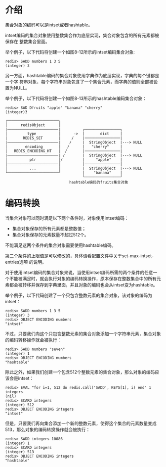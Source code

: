 # 介绍
集合对象的编码可以是intset或者hashtable。

intset编码的集合对象使用整数集合作为底层实现，集合对象包含的所有元素都被保存在
整数集合里面。

举个例子，以下代码将创建一个如图8-12所示的intset编码集合对象:

```shell
redis> SADD numbers 1 3 5
(integer) 3
```

另一方面，hashtable编码的集合对象使用字典作为底层实现，字典的每个键都是一个字
符串对象，每个字符串对象包含了一个集合元素，而字典的值则全部被设置为NULL。

举个例子，以下代码将创建一个如图8-13所示的hashtable编码集合对象：

```shell
redis> SAD Dfruits "apple" "banana" "cherry"
(integer)3
```

```
┌───────────────────────┐
│      redisObject      │
|───────────────────────|          ┌────────────────┐
│         type          │      ->  |       dict     |
|       REDIS_SET       |     /    |────────────────|
|───────────────────────|    /     |  StringObject  |---> NULL
│        encoding       │   /      |   "cherry"     |
|   REDIS_ENCODING_HT   |  /       |────────────────|
|───────────────────────| /        |  StringObject  |---> NULL
│          ptr          │/         |     "apple"    |
|───────────────────────|          |────────────────|  
│          ...          │          |  StringObject  |---> NULL
└───────────────────────┘          |    "banana"    |    
                                   └────────────────┘                            
                             hashtable编码的fruits集合对象
```

# 编码转换

当集合对象可以同时满足以下两个条件时，对象使用intset编码：
* 集合对象保存的所有元素都是整数值；
* 集合对象保存的元素数量不超过512个。

不能满足这两个条件的集合对象需要使用hashtable编码。

第二个条件的上限值是可以修改的，具体请看配置文件中关于set-max-intset-entries选项
的说明。

对于使用intset编码的集合对象来说，当使用intset编码所需的两个条件的任意一个不能被满足时，就会执行对象的编码转换操作，原本保存在整数集合中的所有元素都会被转移并保存到字典里面，并且对象的编码也会从intset变为hashtable。

举个例子，以下代码创建了一个只包含整数元素的集合对象，该对象的编码为intset：

```shell
redis> SADD numbers 1 3 5
(integer) 3
redis> OBJECT ENCODING numbers
"intset"
```

不过，只要我们向这个只包含整数元素的集合对象添加一个字符串元素，集合对象的编码转移操作就会被执行：

```shell
redis> SADD numbers "seven"
(integer) 1
redis> OBJECT ENCODING numbers
"hashtable"
```

除此之外，如果我们创建一个包含512个整数元素的集合对象，那么对象的编码应该会是intset：

```shell
redis> EVAL "for i=1, 512 do redis.call('SADD', KEYS[1], i) end" 1 integers
(nil)
redis> SCARD integers
(integer) 512
redis> OBJECT ENCODING integers
"intset"
```

但是，只要我们再向集合添加一个新的整数元素，使得这个集合的元素数量变成513，那么对象的编码转换操作就会被执行：

```shell
redis> SADD integers 10086
(integer) 1
redis> SCARD integers
(integer) 513
redis> OBJECT ENCODING integers
"hashtable"
```